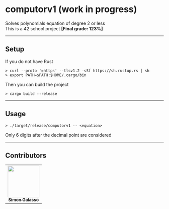 # computorv1 (work in progress)
Solves polynomials equation of degree 2 or less<br/>
This is a 42 school project <strong>[Final grade: 123%]</strong>

---
## Setup
If you do not have Rust
```
> curl --proto '=https' --tlsv1.2 -sSf https://sh.rustup.rs | sh
> export PATH=$PATH:$HOME/.cargo/bin
```
Then you can build the project
```
> cargo build --release
```

---
## Usage
```
> ./target/release/computorv1 -- <equation>
```
Only 6 digits after the decimal point are considered

---
## Contributors
<table>
  <tr>
    <td align="center"><a href="https://github.com/sgalasso42"><img src="https://avatars2.githubusercontent.com/u/38636967?v=4" width="100px;" alt=""/><br /><sub><b>Simon Galasso</b></sub></a><br />
  </tr>
</table>
